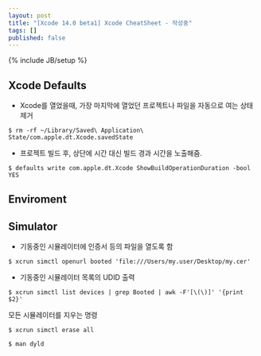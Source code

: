 ```yaml
---
layout: post
title: "[Xcode 14.0 beta1] Xcode CheatSheet - 작성중"
tags: []
published: false
---
```

{% include JB/setup %}

## Xcode Defaults

* Xcode를 열었을때, 가장 마지막에 열었던 프로젝트나 파일을 자동으로 여는 상태 제거

```shell
$ rm -rf ~/Library/Saved\ Application\ State/com.apple.dt.Xcode.savedState
```

* 프로젝트 빌드 후, 상단에 시간 대신 빌드 경과 시간을 노출해줌.

```
$ defaults write com.apple.dt.Xcode ShowBuildOperationDuration -bool YES
```



## Enviroment

## Simulator

* 기동중인 시뮬레이터에 인증서 등의 파일을 열도록 함
```
$ xcrun simctl openurl booted 'file:///Users/my.user/Desktop/my.cer'
```

* 기동중인 시뮬레이터 목록의 UDID 출력
```
$ xcrun simctl list devices | grep Booted | awk -F'[\(\)]' '{print $2}'
```

모든 시뮬레이터를 지우는 명령
```
$ xcrun simctl erase all
```

```
$ man dyld
```


<!-- https://github.com/ctreffs/xcode-defaults -->

<!-- 
DYLD_ROOT_PATH
DYLD_PATHS_ROOT
DYLD_DISABLE_PREFETCH
DYLD_PRINT_LIBRARIES_POST_LAUNCH
DYLD_NEW_LOCAL_SHARED_REGIONS
DYLD_NO_FIX_PREBINDING
DYLD_PREBIND_DEBUG
DYLD_PRINT_TO_STDERR
DYLD_PRINT_WEAK_BINDINGS
DYLD_PRINT_WARNINGS
DYLD_PRINT_CS_NOTIFICATIONS
DYLD_PRINT_INTERPOSING
DYLD_PRINT_CODE_SIGNATURES
DYLD_USE_CLOSURES
DYLD_IGNORE_PREBINDING
DYLD_SKIP_MAIN
DYLD_ROOT_PATH and DYLD_PATHS_ROOT appear to be synonyms and allow you to reset the "root" for searching for libraries/frameworks/etc. This is available on macOS/iPhoneSimulator but not iOS.

DYLD_DISABLE_PREFETCH disables the pre-fetching of the content of __DATA and __LINKEDIT segments.

DYLD_PRINT_LIBRARIES_POST_LAUNCH is the same as DYLD_PRINT_LIBRARIES but prints them right after launch has finished.

DYLD_NEW_LOCAL_SHARED_REGIONS and DYLD_NO_FIX_PREBINDING are ignored and don't do anything anymore.

DYLD_PREBIND_DEBUG prints out debug information on why prebinding was not used.

DYLD_PRINT_TO_STDERR only applies to iOS and forces output to stderr (instead of stdout) to help it show up on console logs.

DYLD_PRINT_WEAK_BINDINGS prints debug information on weak bindings.

DYLD_PRINT_WARNINGS prints a bunch of warnings (mostly regards to closures and how they are being used).

DYLD_PRINT_CS_NOTIFICATIONS prints information about the core symbolicator.

DYLD_PRINT_INTERPOSING prints details about interposes that occur.

DYLD_PRINT_CODE_SIGNATURES prints details about code signatures (specifically successes and failures).

DYLD_USE_CLOSURES is a dyld3 feature, but doesn't appear to work for anybody non-internal (need CSR_ALLOW_APPLE_INTERNAL set).

DYLD_IGNORE_PREBINDING has three values ("all", "app", "nonsplit") with nonsplit being the default if a value is not supplied.

DYLD_SKIP_MAIN is an apple only feature used for testing dyld (need CSR_ALLOW_APPLE_INTERNAL set).

export DYLD_PRINT_OPTS="1"
export DYLD_PRINT_ENV="1"
export DYLD_PRINT_LIBRARIES="1"
export DYLD_PRINT_LIBRARIES_POST_LAUNCH="1"
export DYLD_PRINT_APIS="1"
export DYLD_PRINT_BINDINGS="1"
export DYLD_PRINT_INITIALIZERS="1"
export DYLD_PRINT_REBASINGS="1"
export DYLD_PRINT_SEGMENTS="1"
export DYLD_PRINT_STATISTICS="1"
export DYLD_PRINT_DOFS="1"
export DYLD_PRINT_RPATHS="1"


DYLD_FORCE_FLAT_NAMESPACE: (insert의 경우) library의 two-level namespace를 disable. 그렇지 않으면 symbol name에도 library name이 포함.
DYLD_IGNORE_PREBINDING: performance test 를 위해 prebinding을 disable.
DYLD_IMAGE_SUFFIX: 이 suffix로 library를 search. libSystem 대신에 /usr/lib/libSystem.B_debug.dylib 또는 /usr/lib/libSystem.B_profile 을 load 하려면 일반적으로 _debug 또는 ___profile로 setting.
DYLD_INSERT_LIBRARIES: program loading시 하나 이상의 library를 강제로 insertion(UN*X의 lD_PRELOAD와 동일).
DYLD_LIBRARY_PATH: UN*X의 LD_LIBRARY_PATH 와 동일.
DYLD_FALLBACK_LIBRARY_PATH: DYLD_LIBRARY_PATH 가 시래할 때 사용.
DYLD_FRAMEWORK_PATH: DYLD_LIBRARY_PATH 와 같지만 framework 용.
DYLD_FALLBACK_FRAMEWORK_PATH: DYLD_FRAMEWORK_PATH 가 실패 할 때 사용.
dyld 의 debug printing control option은 다음과 같다.

DYLD_PRINT_APIS: dyld API call dump(i.e. dlopen).
DYLD_PRINT_BINDINGS: dump symbol binding.
DYlD_PRINT_ENV: 초기 environment variable을 dump.
DYLD_PRINT_INITIALIZERS: dump library initialization(entry point) calls.
DYLD_PRINT_LIBRARIES: library가 load될 때 표시.
DYLD_PRINT_LIBRARIES_POST_LAUNCH: load 후, dynamical하게 load된 library를 표시.
DYLD_PRINT_SEGMENTS: dump segment mapping.
DYLD_PRINT_STATISTICS: runtime statistics를 표시.


https://developer.apple.com/library/archive/documentation/DeveloperTools/Conceptual/DynamicLibraries/100-Articles/LoggingDynamicLoaderEvents.html

https://opensource.apple.com/source/dyld/dyld-551.4/doc/man/man1/dyld.1.auto.html

dyld.1   [plain text]
.TH DYLD 1 "June 1, 2017" "Apple Inc."
.SH NAME
dyld \- the dynamic linker
.SH SYNOPSIS
DYLD_FRAMEWORK_PATH
.br
DYLD_FALLBACK_FRAMEWORK_PATH
.br
DYLD_VERSIONED_FRAMEWORK_PATH
.br
DYLD_LIBRARY_PATH
.br
DYLD_FALLBACK_LIBRARY_PATH
.br
DYLD_VERSIONED_LIBRARY_PATH
.br
DYLD_PRINT_TO_FILE
.br
DYLD_SHARED_REGION
.br
DYLD_INSERT_LIBRARIES
.br
DYLD_FORCE_FLAT_NAMESPACE
.br
DYLD_IMAGE_SUFFIX
.br
DYLD_PRINT_OPTS
.br
DYLD_PRINT_ENV
.br
DYLD_PRINT_LIBRARIES
.br
DYLD_BIND_AT_LAUNCH
.br
DYLD_DISABLE_DOFS
.br
DYLD_PRINT_APIS
.br
DYLD_PRINT_BINDINGS
.br
DYLD_PRINT_INITIALIZERS
.br
DYLD_PRINT_REBASINGS
.br
DYLD_PRINT_SEGMENTS
.br
DYLD_PRINT_STATISTICS
.br
DYLD_PRINT_DOFS
.br
DYLD_PRINT_RPATHS
.br
DYLD_SHARED_CACHE_DIR
.br
DYLD_SHARED_CACHE_DONT_VALIDATE
.SH DESCRIPTION
The dynamic linker checks the following environment variables during the launch
of each process.
.br
.br
Note: If System Integrity Protection is enabled, these environment variables are ignored
when executing binaries protected by System Integrity Protection.
.TP
.B DYLD_FRAMEWORK_PATH
This is a colon separated list of directories that contain frameworks.
The dynamic linker searches these directories before it searches for the
framework by its install name.
It allows you to test new versions of existing
frameworks. (A framework is a library install name that ends in the form
XXX.framework/Versions/YYY/XXX or XXX.framework/XXX, where XXX and YYY are any
name.)
.IP
For each framework that a program uses, the dynamic linker looks for the
framework in each directory in 
.SM DYLD_FRAMEWORK_PATH
in turn. If it looks in all the directories and can't find the framework, it
searches the directories in  
.SM DYLD_LIBRARY_PATH
in turn. If it still can't find the framework, it then searches 
.SM DYLD_FALLBACK_FRAMEWORK_PATH
and
.SM DYLD_FALLBACK_LIBRARY_PATH
in turn.
.IP
Use the
.B \-L
option to 
.IR otool (1).
to discover the frameworks and shared libraries that the executable
is linked against.
.TP
.B DYLD_FALLBACK_FRAMEWORK_PATH
This is a colon separated list of directories that contain frameworks.
It is used as the default location for frameworks not found in their install
path.

By default, it is set to
/Library/Frameworks:/Network/Library/Frameworks:/System/Library/Frameworks
.TP
.B DYLD_VERSIONED_FRAMEWORK_PATH
This is a colon separated list of directories that contain potential override frameworks. 
The dynamic linker searches these directories for frameworks.  For
each framework found dyld looks at its LC_ID_DYLIB and gets the current_version 
and install name.  Dyld then looks for the framework at the install name path.
Whichever has the larger current_version value will be used in the process whenever
a framework with that install name is required.  This is similar to DYLD_FRAMEWORK_PATH
except instead of always overriding, it only overrides is the supplied framework is newer.
Note: dyld does not check the framework's Info.plist to find its version.  Dyld only
checks the -currrent_version number supplied when the framework was created.
.TP
.B DYLD_LIBRARY_PATH
This is a colon separated list of directories that contain libraries. The
dynamic linker searches these directories before it searches the default
locations for libraries. It allows you to test new versions of existing
libraries. 
.IP
For each library that a program uses, the dynamic linker looks for it in each
directory in 
.SM DYLD_LIBRARY_PATH
in turn. If it still can't find the library, it then searches 
.SM DYLD_FALLBACK_FRAMEWORK_PATH
and
.SM DYLD_FALLBACK_LIBRARY_PATH
in turn.
.IP
Use the
.B \-L
option to 
.IR otool (1).
to discover the frameworks and shared libraries that the executable
is linked against.
.TP
.B DYLD_FALLBACK_LIBRARY_PATH
This is a colon separated list of directories that contain libraries.
It is used as the default location for libraries not found in their install
path.
By default, it is set
to $(HOME)/lib:/usr/local/lib:/lib:/usr/lib.
.TP
.B DYLD_VERSIONED_LIBRARY_PATH
This is a colon separated list of directories that contain potential override libraries. 
The dynamic linker searches these directories for dynamic libraries.  For
each library found dyld looks at its LC_ID_DYLIB and gets the current_version 
and install name.  Dyld then looks for the library at the install name path.
Whichever has the larger current_version value will be used in the process whenever
a dylib with that install name is required.  This is similar to DYLD_LIBRARY_PATH
except instead of always overriding, it only overrides is the supplied library is newer.
.TP
.B DYLD_PRINT_TO_FILE
This is a path to a (writable) file. Normally, the dynamic linker writes all
logging output (triggered by DYLD_PRINT_* settings) to file descriptor 2 
(which is usually stderr).  But this setting causes the dynamic linker to
write logging output to the specified file.  
.TP
.B DYLD_SHARED_REGION 
This can be "use" (the default), "avoid", or "private".  Setting it to 
"avoid" tells dyld to not use the shared cache.  All OS dylibs are loaded 
dynamically just like every other dylib.  Setting it to "private" tells
dyld to remove the shared region from the process address space and mmap()
back in a private copy of the dyld shared cache in the shared region address
range. This is only useful if the shared cache on disk has been updated 
and is different than the shared cache in use.
.TP
.B DYLD_INSERT_LIBRARIES
This is a colon separated list of dynamic libraries to load before the ones
specified in the program.  This lets you test new modules of existing dynamic
shared libraries that are used in flat-namespace images by loading a temporary
dynamic shared library with just the new modules.  Note that this has no
effect on images built a two-level namespace images using a dynamic shared
library unless
.SM DYLD_FORCE_FLAT_NAMESPACE
is also used.
.TP
.B DYLD_FORCE_FLAT_NAMESPACE
Force all images in the program to be linked as flat-namespace images and ignore
any two-level namespace bindings.  This may cause programs to fail to execute
with a multiply defined symbol error if two-level namespace images are used to
allow the images to have multiply defined symbols.
.TP
.B DYLD_IMAGE_SUFFIX
This is set to a string of a suffix to try to be used for all shared libraries
used by the program.  For libraries ending in ".dylib" the suffix is applied
just before the ".dylib".  For all other libraries the suffix is appended to the
library name.  This is useful for using conventional "_profile" and "_debug"
libraries and frameworks.
.TP
.B DYLD_PRINT_OPTS
When this is set, the dynamic linker writes to file descriptor 2 (normally
standard error) the command line options.
.TP
.B DYLD_PRINT_ENV
When this is set, the dynamic linker writes to file descriptor 2 (normally
standard error) the environment variables.
.TP
.B DYLD_PRINT_LIBRARIES
When this is set, the dynamic linker writes to file descriptor 2 (normally
standard error) the filenames of the libraries the program is using.
This is useful to make sure that the use of
.SM DYLD_LIBRARY_PATH
is getting what you want.
.TP
.B DYLD_BIND_AT_LAUNCH
When this is set, the dynamic linker binds all undefined symbols
the program needs at launch time. This includes function symbols that can are normally 
lazily bound at the time of their first call.
.TP
.B DYLD_PRINT_STATISTICS
Right before the process's main() is called, dyld prints out information about how
dyld spent its time.  Useful for analyzing launch performance.
.TP
.B DYLD_PRINT_STATISTICS_DETAILS
Right before the process's main() is called, dyld prints out detailed information about how
dyld spent its time.  Useful for analyzing launch performance.
.TP
.B DYLD_DISABLE_DOFS
Causes dyld not register dtrace static probes with the kernel.
.TP
.B DYLD_PRINT_INITIALIZERS
Causes dyld to print out a line when running each initializers in every image.  Initializers
run by dyld included constructors for C++ statically allocated objects, functions marked with
__attribute__((constructor)), and -init functions.
.TP
.B DYLD_PRINT_APIS
Causes dyld to print a line whenever a dyld API is called (e.g. NSAddImage()).
.TP
.B DYLD_PRINT_SEGMENTS
Causes dyld to print out a line containing the name and address range of each mach-o segment
that dyld maps.  In addition it prints information about if the image was from the dyld 
shared cache.
.TP
.B DYLD_PRINT_BINDINGS 
Causes dyld to print a line each time a symbolic name is bound.  
.TP
.B DYLD_PRINT_DOFS 
Causes dyld to print out information about dtrace static probes registered with the kernel. 
.TP
.B DYLD_PRINT_RPATHS
Cause dyld  to print a line each time it expands an @rpath variable and whether
that expansion was successful or not.
.TP
.B DYLD_SHARED_CACHE_DIR
This is a directory containing dyld shared cache files.  This variable can be used in
conjunction with DYLD_SHARED_REGION=private and DYLD_SHARED_CACHE_DONT_VALIDATE
to run a process with an alternate shared cache.
.TP
.B DYLD_SHARED_CACHE_DONT_VALIDATE
Causes dyld to not check that the inode and mod-time of files in the shared cache match
the requested dylib on disk. Thus a program can be made to run with the dylib in the
shared cache even though the real dylib has been updated on disk.
.TP
.SH DYNAMIC LIBRARY LOADING
Unlike many other operating systems, Darwin does not locate dependent dynamic libraries
via their leaf file name.  Instead the full path to each dylib is used (e.g. /usr/lib/libSystem.B.dylib).
But there are times when a full path is not appropriate; for instance, may want your
binaries to be installable in anywhere on the disk.
To support that, there are three @xxx/ variables that can be used as a path prefix.  At runtime dyld
substitutes a dynamically generated path for the @xxx/ prefix.
.TP
.B @executable_path/
This variable is replaced with the path to the directory containing the main executable for 
the process.  This is useful for loading dylibs/frameworks embedded in a .app directory. 
If the main executable file is at /some/path/My.app/Contents/MacOS/My and a framework dylib 
file is at /some/path/My.app/Contents/Frameworks/Foo.framework/Versions/A/Foo, then 
the framework load path could be encoded as 
@executable_path/../Frameworks/Foo.framework/Versions/A/Foo and the .app directory could be
moved around in the file system and dyld will still be able to load the embedded framework.
.TP
.B @loader_path/
This variable is replaced with the path to the directory containing the mach-o binary which
contains the load command using @loader_path. Thus, in every binary, @loader_path resolves to
a different path, whereas @executable_path always resolves to the same path. @loader_path is
useful as the load path for a framework/dylib embedded in a plug-in, if the final file 
system location of the plugin-in unknown (so absolute paths cannot be used) or if the plug-in 
is used by multiple applications (so @executable_path cannot be used). If the plug-in mach-o
file is at /some/path/Myfilter.plugin/Contents/MacOS/Myfilter and a framework dylib 
file is at /some/path/Myfilter.plugin/Contents/Frameworks/Foo.framework/Versions/A/Foo, then 
the framework load path could be encoded as 
@loader_path/../Frameworks/Foo.framework/Versions/A/Foo and the Myfilter.plugin directory could 
be moved around in the file system and dyld will still be able to load the embedded framework.
.TP
.B @rpath/
Dyld maintains a current stack of paths called the run path list.  When @rpath is encountered
it is substituted with each path in the run path list until a loadable dylib if found.  
The run path stack is built from the LC_RPATH load commands in the depencency chain
that lead to the current dylib load.
You can add an LC_RPATH load command to an image with the -rpath option to ld(1).  You can
even add a LC_RPATH load command path that starts with @loader_path/, and it will push a path
on the run path stack that relative to the image containing the LC_RPATH.  
The use of @rpath is most useful when you have a complex directory structure of programs and
dylibs which can be installed anywhere, but keep their relative positions.  This scenario
could be implemented using @loader_path, but every client of a dylib could need a different 
load path because its relative position in the file system is different. The use of @rpath
introduces a level of indirection that simplies things.  You pick a location in your directory
structure as an anchor point.  Each dylib then gets an install path that starts with @rpath 
and is the path to the dylib relative to the anchor point. Each main executable is linked
with -rpath @loader_path/zzz, where zzz is the path from the executable to the anchor point.
At runtime dyld sets it run path to be the anchor point, then each dylib is found relative
to the anchor point.  
.SH "SEE ALSO"
dyldinfo(1), ld(1), otool(1)

 -->
